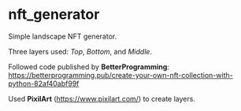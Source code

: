 # nft_generator

Simple landscape NFT generator.

Three layers used: _Top_, _Bottom_, and _Middle_.

Followed code published by **BetterProgramming**:  
https://betterprogramming.pub/create-your-own-nft-collection-with-python-82af40abf99f

Used **PixilArt** (https://www.pixilart.com/) to create layers.
